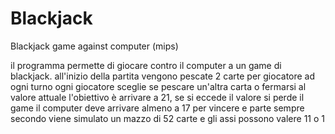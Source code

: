 # Blackjack
Blackjack game against computer (mips)

il programma permette di giocare contro il computer a un game di blackjack.
all'inizio della partita vengono pescate 2 carte per giocatore
ad ogni turno ogni giocatore sceglie se pescare un'altra carta o fermarsi al valore attuale
l'obiettivo è arrivare a 21, se si eccede il valore si perde il game
il computer deve arrivare almeno a 17 per vincere e parte sempre secondo
viene simulato un mazzo di 52 carte e gli assi possono valere 11 o 1
